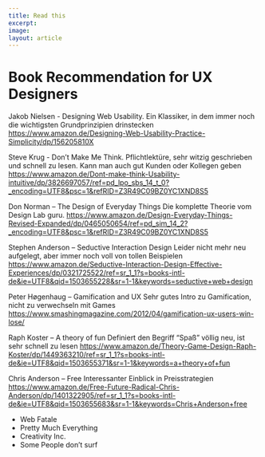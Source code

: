 ```yaml
---
title: Read this
excerpt: 
image: 
layout: article
---
```


# Book Recommendation for UX Designers

Jakob Nielsen - Designing Web Usability.
Ein Klassiker, in dem immer noch die wichtigsten Grundprinzipien drinstecken
https://www.amazon.de/Designing-Web-Usability-Practice-Simplicity/dp/156205810X

Steve Krug - Don’t Make Me Think.
Pflichtlektüre, sehr witzig geschrieben und schnell zu lesen. Kann man auch gut Kunden oder Kollegen geben
https://www.amazon.de/Dont-make-think-Usability-intuitive/dp/3826697057/ref=pd_lpo_sbs_14_t_0?_encoding=UTF8&psc=1&refRID=Z3R49C09BZ0YC1XND8S5

Don Norman – The Design of Everyday Things
Die komplette Theorie vom Design Lab guru.
https://www.amazon.de/Design-Everyday-Things-Revised-Expanded/dp/0465050654/ref=pd_sim_14_2?_encoding=UTF8&psc=1&refRID=Z3R49C09BZ0YC1XND8S5

Stephen Anderson – Seductive Interaction Design
Leider nicht mehr neu aufgelegt, aber immer noch voll von tollen Beispielen
https://www.amazon.de/Seductive-Interaction-Design-Effective-Experiences/dp/0321725522/ref=sr_1_1?s=books-intl-de&ie=UTF8&qid=1503655228&sr=1-1&keywords=seductive+web+design

Peter Høgenhaug – Gamification and UX
Sehr gutes Intro zu Gamification, nicht zu verwechseln mit Games
https://www.smashingmagazine.com/2012/04/gamification-ux-users-win-lose/

Raph Koster – A theory of fun
Definiert den Begriff “Spaß” völlig neu, ist sehr schnell zu lesen
https://www.amazon.de/Theory-Game-Design-Raph-Koster/dp/1449363210/ref=sr_1_1?s=books-intl-de&ie=UTF8&qid=1503655371&sr=1-1&keywords=a+theory+of+fun

Chris Anderson – Free
Interessanter Einblick in Preisstrategien
https://www.amazon.de/Free-Future-Radical-Chris-Anderson/dp/1401322905/ref=sr_1_1?s=books-intl-de&ie=UTF8&qid=1503655683&sr=1-1&keywords=Chris+Anderson+free

- Web Fatale
- Pretty Much Everything
- Creativity Inc.
- Some People don’t surf